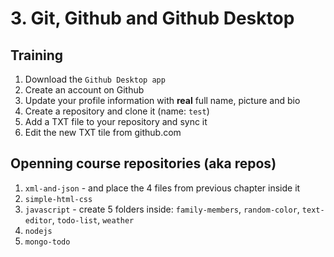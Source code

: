 # 3. Git, Github and Github Desktop
## Training

1. Download the `Github Desktop app`
1. Create an account on Github
1. Update your profile information with __real__ full name, picture and bio
1. Create a repository and clone it (name: `test`)
1. Add a TXT file to your repository and sync it
1. Edit the new TXT tile from github.com

## Openning course repositories (aka repos)

1. `xml-and-json` - and place the 4 files from previous chapter inside it
1. `simple-html-css`
1. `javascript` - create 5 folders inside: `family-members`, `random-color`, `text-editor`, `todo-list`, `weather`
1. `nodejs`
1. `mongo-todo`
